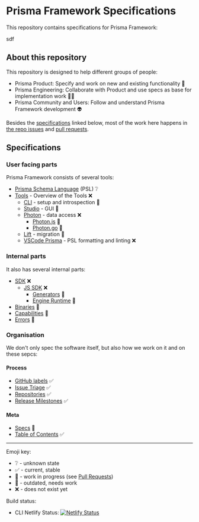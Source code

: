 # Prisma Framework Specifications 

This repository contains specifications for Prisma Framework:

<!-- START doctoc generated TOC please keep comment here to allow auto update -->
<!-- DON'T EDIT THIS SECTION, INSTEAD RE-RUN doctoc TO UPDATE -->

sdf

<!-- END doctoc generated TOC please keep comment here to allow auto update -->

## About this repository

This repository is designed to help different groups of people:

- Prisma Product: Specify and work on new and existing functionality 🛫
- Prisma Engineering: Collaborate with Product and use specs as base for implementation work 👩‍💻
- Prisma Community and Users: Follow and understand Prisma Framework development 👽

Besides the [specifications](#specifications) linked below, most of the work here happens in [the repo issues](https://github.com/prisma/specs/issues) and [pull requests](https://github.com/prisma/specs/pulls).

## Specifications

### User facing parts

Prisma Framework consists of several tools:

- [Prisma Schema Language](schema) (PSL) ❔
- [Tools](tools) - Overview of the Tools ❌
  - [CLI](cli) - setup and introspection 🚧
  - [Studio](studio) - GUI 🚨
  - [Photon](photon) - data access ❌
    - [Photon.js](photonjs) 🚨
    - [Photon.go](photongo) 🚨
  - [Lift](lift) - migration 🚨
  - [VSCode Prisma](vscode-extension) - PSL formatting and linting ❌

### Internal parts

It also has several internal parts:

- [SDK](sdk) ❌
  - [JS SDK](sdk-js) ❌
    - [Generators](sdk-js/generators) 🚨
    - [Engine Runtime](sdk-js/engine-runtime) 🚨
- [Binaries](binaries) 🚨
- [Capabilities](capabilities) 🚧
- [Errors](errors) 🚧

### Organisation

We don't only spec the software itself, but also how we work on it and on these sepcs:

#### Process

- [GitHub labels](process/labels.md) ✅
- [Issue Triage](process/issue-triage.md) ✅
- [Repositories](process/repositories.md) ✅
- [Release Milestones](process/release-milestones.md) ✅

#### Meta

- [Specs](meta/specs.md) 🚧
- [Table of Contents](meta/table-of-contents.md) ✅

---

Emoji key:

- ❔ - unknown state
- ✅ - current, stable
- 🚧 - work in progress (see [Pull Requests](https://github.com/prisma/specs/pulls))
- 🚨 - outdated, needs work
- ❌ - does not exist yet

Build status:

- CLI Netlify Status: [![Netlify Status](https://api.netlify.com/api/v1/badges/17fd71c4-de5a-4759-83dc-90d6656ae79b/deploy-status)](https://app.netlify.com/sites/prisma-specs/deploys)
